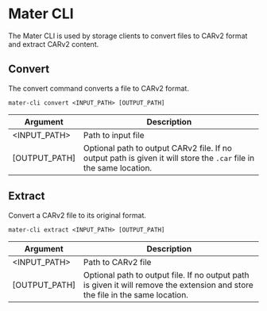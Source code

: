 # Mater CLI

 <!-- NOTE(@jmg-duarte,24/10/2024): ideally we'd point to the docs.rs of mater too, hopefully we can get mater and the cli published asides from this -->

The Mater CLI is used by storage clients to convert files to CARv2 format and extract CARv2 content.

## Convert

The convert command converts a file to CARv2 format.

`mater-cli convert <INPUT_PATH> [OUTPUT_PATH]`

| Argument        | Description                                                                                                        |
| --------------- | ------------------------------------------------------------------------------------------------------------------ |
| <INPUT_PATH>    | Path to input file                                                                                                 |
| \[OUTPUT_PATH\] | Optional path to output CARv2 file. If no output path is given it will store the `.car` file in the same location. |

## Extract

Convert a CARv2 file to its original format.

`mater-cli extract <INPUT_PATH> [OUTPUT_PATH]`

| Argument        | Description                                                                                                                    |
| --------------- | ------------------------------------------------------------------------------------------------------------------------------ |
| <INPUT_PATH>    | Path to CARv2 file                                                                                                             |
| \[OUTPUT_PATH\] | Optional path to output file. If no output path is given it will remove the extension and store the file in the same location. |
